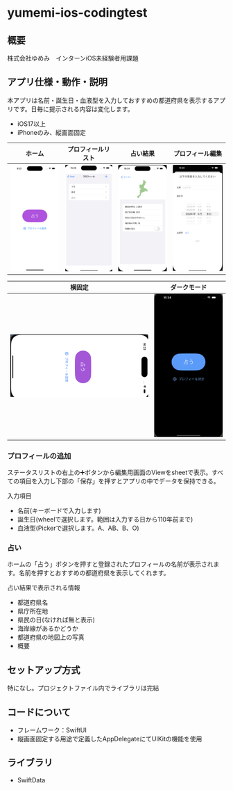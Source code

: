 # yumemi-ios-codingtest

## 概要
株式会社ゆめみ　インターンiOS未経験者用課題

## アプリ仕様・動作・説明
本アプリは名前・誕生日・血液型を入力しておすすめの都道府県を表示するアプリです。日毎に提示される内容は変化します。
- iOS17以上
- iPhoneのみ、縦画面固定

| ホーム | プロフィールリスト | 占い結果 | プロフィール編集 |
| ------ | ------ | ------ | ------ |
| ![](README_Images/Home.png) | ![](README_Images/Profile_List.png)  | ![](README_Images/Result.png) |![](README_Images/Editting.png)  |

| 横固定 | ダークモード |
| ------ | ------ |
| ![](README_Images/Portrait_Fixed.png)|![](README_Images/DarkMode.png)|

### プロフィールの追加
ステータスリストの右上の➕ボタンから編集用画面のViewをsheetで表示。すべての項目を入力し下部の「保存」を押すとアプリの中でデータを保持できる。

入力項目
- 名前(キーボードで入力します)
- 誕生日(wheelで選択します。範囲は入力する日から110年前まで)
- 血液型(Pickerで選択します。A、AB、B、O)

### 占い
ホームの「占う」ボタンを押すと登録されたプロフィールの名前が表示されます。名前を押すとおすすめの都道府県を表示してくれます。

占い結果で表示される情報
- 都道府県名
- 県庁所在地
- 県民の日(なければ無と表示)
- 海岸線があるかどうか
- 都道府県の地図上の写真
- 概要

## セットアップ方式
特になし。プロジェクトファイル内でライブラリは完結

## コードについて
- フレームワーク：SwiftUI
- 縦画面固定する用途で定義したAppDelegateにてUIKitの機能を使用

## ライブラリ
- SwiftData
